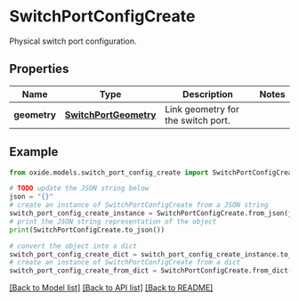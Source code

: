 # SwitchPortConfigCreate

Physical switch port configuration.

## Properties

Name | Type | Description | Notes
------------ | ------------- | ------------- | -------------
**geometry** | [**SwitchPortGeometry**](SwitchPortGeometry.md) | Link geometry for the switch port. | 

## Example

```python
from oxide.models.switch_port_config_create import SwitchPortConfigCreate

# TODO update the JSON string below
json = "{}"
# create an instance of SwitchPortConfigCreate from a JSON string
switch_port_config_create_instance = SwitchPortConfigCreate.from_json(json)
# print the JSON string representation of the object
print(SwitchPortConfigCreate.to_json())

# convert the object into a dict
switch_port_config_create_dict = switch_port_config_create_instance.to_dict()
# create an instance of SwitchPortConfigCreate from a dict
switch_port_config_create_from_dict = SwitchPortConfigCreate.from_dict(switch_port_config_create_dict)
```
[[Back to Model list]](../README.md#documentation-for-models) [[Back to API list]](../README.md#documentation-for-api-endpoints) [[Back to README]](../README.md)


